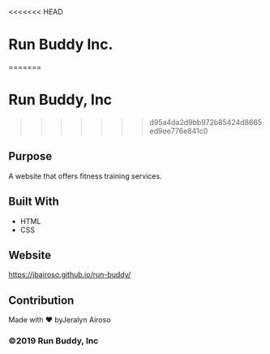 <<<<<<< HEAD
# Run Buddy Inc.
=======
# Run Buddy, Inc
>>>>>>> d95a4da2d9bb972b85424d8665ed9ee776e841c0

## Purpose
A website that offers fitness training services. 

## Built With
* HTML
* CSS

## Website
https://jbairoso.github.io/run-buddy/

## Contribution
Made with ❤️ byJeralyn Airoso

### ©️2019 Run Buddy, Inc
